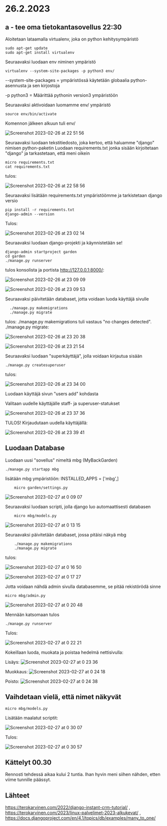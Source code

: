 # 26.2.2023 

## a - tee oma tietokantasovellus 22:30

Aloitetaan lataamalla virtualenv, joka on python kehitysympäristö

    sudo apt-get update
    sudo apt-get install virtualenv
    
Seuraavaksi luodaan env niminen ympäristö

    virtualenv --system-site-packages -p python3 env/
    
--system-site-packages = ympäristössä käytetään globaalia python-asennusta ja sen kirjostoja

-p python3 = Määrittää pythonin version3 ympäristöön

Seuraavaksi aktivoidaan luomamme env/ ympäristö

    source env/bin/activate
    
Komennon jälkeen alkuun tuli env/

![Screenshot 2023-02-26 at 22 51 56](https://user-images.githubusercontent.com/104775534/221436565-e90887eb-dab8-4e4d-a5b2-086a58bd0709.png)

Seuraavaksi luodaan tekstitiedosto, joka kertoo, että haluamme "django" nimisen python-paketin
Luodaan requirements.txt jonka sisään kirjoitetaan "django" ja tarkastetaan, että meni oikein

    micro requirements.txt
    cat requirements.txt
    
tulos: 
    
![Screenshot 2023-02-26 at 22 58 56](https://user-images.githubusercontent.com/104775534/221436943-9b373fc2-49f6-4995-9a44-d0c947fc991a.png)

Seuraavaksi lisätään requirements.txt ympäristöömme ja tarkistetaan django versio

    pip install -r requirements.txt
    django-admin --version
    
Tulos: 

![Screenshot 2023-02-26 at 23 02 14](https://user-images.githubusercontent.com/104775534/221437095-c4d31aa3-74ee-4a66-bf16-680c4613a8ab.png)

Seuraavaksi luodaan django-projekti ja käynnistetään se!

    django-admin startproject garden
    cd garden
    ./manage.py runserver
    
tulos konsolista ja portista http://127.0.0.1:8000/: 
    
![Screenshot 2023-02-26 at 23 09 09](https://user-images.githubusercontent.com/104775534/221437430-bf68fbdd-33be-4504-9828-d8d3f763dd40.png)

![Screenshot 2023-02-26 at 23 09 53](https://user-images.githubusercontent.com/104775534/221437469-c954717a-8286-4928-9e5f-87061ef04d8e.png)

Seuraavaksi päivitetään databaset, jotta voidaan luoda käyttäjä sivulle

      ./manage.py makemigrations
      ./manage.py migrate

tulos: ./manage.py makemigrations tuli vastaus "no changes detected".
./manage.py migrate: 

![Screenshot 2023-02-26 at 23 20 38](https://user-images.githubusercontent.com/104775534/221437942-c12a4b33-0f28-4079-a58e-ef25a447048d.png)

![Screenshot 2023-02-26 at 23 21 54](https://user-images.githubusercontent.com/104775534/221438004-c6650976-bdb7-4ee1-b969-5009f7a1abe7.png)

Seuraavaksi luodaan "superkäyttäjä", jolla voidaan kirjautua sisään

    ./manage.py createsuperuser
    
tulos: 

![Screenshot 2023-02-26 at 23 34 00](https://user-images.githubusercontent.com/104775534/221438684-f9295903-6b01-49bf-b844-595aa04097fb.png)

Luodaan käyttäjä sivun "users     add" kohdasta


Valitaan uudelle käyttäjälle staff- ja superuser-statukset

![Screenshot 2023-02-26 at 23 37 36](https://user-images.githubusercontent.com/104775534/221438903-d472cd3b-c0c9-4c58-a173-a7db8c77b866.png)

TULOS! Kirjaudutaan uudella käyttäjällä: 

![Screenshot 2023-02-26 at 23 39 41](https://user-images.githubusercontent.com/104775534/221439041-791ff31a-a81a-43a8-a63d-a722ff1bc1b7.png)

## Luodaan Database

Luodaan uusi "sovellus" nimeltä mbg (MyBackGarden)

    ./manage.py startapp mbg
    
lisätään mbg ympäristöön: INSTALLED_APPS = ['mbg',]

        micro garden/settings.py 

![Screenshot 2023-02-27 at 0 09 07](https://user-images.githubusercontent.com/104775534/221440413-f7a74243-25ba-4111-b3f1-bf7095bd9624.png)

Seuraavaksi luodaan scripti, jolla django luo automaattisesti databasen

        micro mbg/models.py
        
![Screenshot 2023-02-27 at 0 13 15](https://user-images.githubusercontent.com/104775534/221440591-12f0e9ee-bd05-4194-84ca-4cab9352feac.png)

Seuraavaksi päivitetään databaset, jossa pitäisi näkyä mbg

        ./manage.py makemigrations
        ./manage.py migrate
        
tulos: 

![Screenshot 2023-02-27 at 0 16 50](https://user-images.githubusercontent.com/104775534/221440763-72ca5ebc-7e5e-43a5-ad85-d3ee77a92051.png)

![Screenshot 2023-02-27 at 0 17 27](https://user-images.githubusercontent.com/104775534/221440787-ff954510-aaf0-4e11-a9cc-2360fdca8702.png)
    
Jotta voidaan nähdä admin sivulla databasemme, se pitää rekistörödä sinne

    micro mbg/admin.py
    
![Screenshot 2023-02-27 at 0 20 48](https://user-images.githubusercontent.com/104775534/221440928-4112174e-3366-40f6-a3a6-eadfc42645da.png)

        
Mennään katsomaan tulos

    ./manage.py runserver
    
Tulos: 

![Screenshot 2023-02-27 at 0 22 21](https://user-images.githubusercontent.com/104775534/221441017-f574146d-5240-4f7c-926f-e5544d023540.png)

Kokeillaan luoda, muokata ja poistaa hedelmä nettisivulla:

Lisäys: ![Screenshot 2023-02-27 at 0 23 36](https://user-images.githubusercontent.com/104775534/221441077-c7247fbc-728f-4297-9575-5b2889034b5e.png)

Muokkaus: ![Screenshot 2023-02-27 at 0 24 18](https://user-images.githubusercontent.com/104775534/221441106-27085a2e-03b5-440e-87f6-5f0f27684a22.png)

Poisto: ![Screenshot 2023-02-27 at 0 24 38](https://user-images.githubusercontent.com/104775534/221441120-c320ae21-18cc-4a07-8fba-6dedcfde1731.png)

## Vaihdetaan vielä, että nimet näkyvät

    micro mbg/models.py
    
Lisätään maalatut scriptit:

![Screenshot 2023-02-27 at 0 30 07](https://user-images.githubusercontent.com/104775534/221441369-436d446d-99db-480b-a07f-34a2a8f68194.png)

Tulos: 

![Screenshot 2023-02-27 at 0 30 57](https://user-images.githubusercontent.com/104775534/221441405-55263c11-5a79-45e3-af45-04a72248e05a.png)



## Kättelyt 00.30

Rennosti tehdessä aikaa kului 2 tuntia. Ihan hyvin meni siihen nähden, etten viime tunnille päässyt.

## Lähteet

https://terokarvinen.com/2022/django-instant-crm-tutorial/ , https://terokarvinen.com/2023/linux-palvelimet-2023-alkukevat/ , https://docs.djangoproject.com/en/4.1/topics/db/examples/many_to_one/

